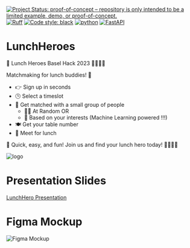 [![Project Status: proof-of-concept – repository is only intended to be a limited example, demo, or proof-of-concept.](https://www.repostatus.org/badges/latest/concept.svg)](https://www.repostatus.org/#concept)
[![Ruff](https://img.shields.io/endpoint?url=https://raw.githubusercontent.com/charliermarsh/ruff/main/assets/badge/v2.json)](https://github.com/charliermarsh/ruff)
[![Code style: black](https://img.shields.io/badge/code%20style-black-000000.svg)](https://github.com/psf/black)
[![python](https://img.shields.io/badge/Python-3.9-3776AB.svg?style=flat&logo=python&logoColor=white)](https://www.python.org)
[![FastAPI](https://img.shields.io/badge/FastAPI-0.63.0-009688.svg?style=flat&logo=FastAPI&logoColor=white)](https://fastapi.tiangolo.com)


# LunchHeroes

🍴 Lunch Heroes Basel Hack 2023 🦸‍♂️🦸‍♀️

Matchmaking for lunch buddies! 🤝

- 👉 Sign up in seconds
- 🕒 Select a timeslot
- 🤝 Get matched with a small group of people
    - 🤷‍♂️ At Random  OR
    - 🤖 Based on your interests (Machine Learning powered !!!)
- 🍽️ Get your table number
- 🤝 Meet for lunch

🚀 Quick, easy, and fun! Join us and find your lunch hero today! 🦸‍♂️🦸‍♀️


![logo](https://github.com/TobiasSchaeuble-EH/LunchHeroes/blob/main/graphics/svg_files/burger_wink.svg)



# Presentation Slides

[LunchHero Presentation](https://www.canva.com/design/DAFyifsFr18oOybsSYmFfqYSdd0SuqZMA/edit?utm_content=DAFyifsFr18utm_campaign=designshare&utm_medium=link2&utm_source=sharebutton)

# Figma Mockup

![Figma Mockup](https://www.figma.com/file/gjotWvh3EWwIkEOtJcM88B/Untitledtype=design&node-id=0%3A1&mode=design&t=BT1mFm6CNMV2inDX-1)

